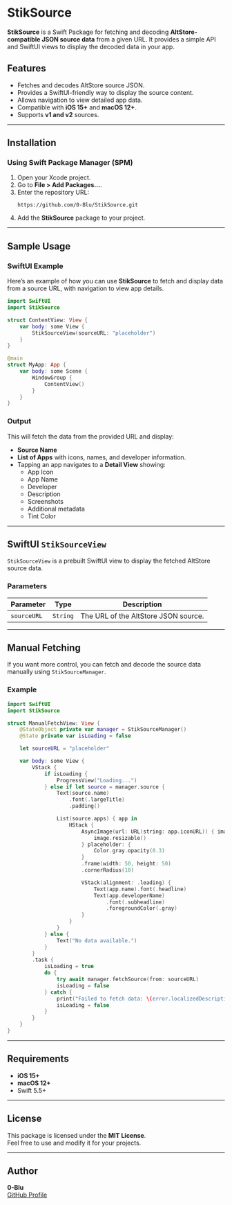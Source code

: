 # StikSource

**StikSource** is a Swift Package for fetching and decoding **AltStore-compatible JSON source data** from a given URL. It provides a simple API and SwiftUI views to display the decoded data in your app.

## Features

- Fetches and decodes AltStore source JSON.
- Provides a SwiftUI-friendly way to display the source content.
- Allows navigation to view detailed app data.
- Compatible with **iOS 15+** and **macOS 12+**.
- Supports **v1 and v2** sources.

---

## Installation

### Using Swift Package Manager (SPM)

1. Open your Xcode project.
2. Go to **File > Add Packages...**.
3. Enter the repository URL:
   ```
   https://github.com/0-Blu/StikSource.git
   ```
4. Add the **StikSource** package to your project.

---

## Sample Usage

### SwiftUI Example

Here’s an example of how you can use **StikSource** to fetch and display data from a source URL, with navigation to view app details.

```swift
import SwiftUI
import StikSource

struct ContentView: View {
    var body: some View {
        StikSourceView(sourceURL: "placeholder")
    }
}

@main
struct MyApp: App {
    var body: some Scene {
        WindowGroup {
            ContentView()
        }
    }
}
```

### Output
This will fetch the data from the provided URL and display:

- **Source Name**
- **List of Apps** with icons, names, and developer information.
- Tapping an app navigates to a **Detail View** showing:
  - App Icon
  - App Name
  - Developer
  - Description
  - Screenshots
  - Additional metadata
  - Tint Color

---

## SwiftUI `StikSourceView`

`StikSourceView` is a prebuilt SwiftUI view to display the fetched AltStore source data.

### Parameters

| Parameter     | Type         | Description                          |
|---------------|--------------|--------------------------------------|
| `sourceURL`   | `String`     | The URL of the AltStore JSON source. |

---

## Manual Fetching

If you want more control, you can fetch and decode the source data manually using `StikSourceManager`.

### Example

```swift
import SwiftUI
import StikSource

struct ManualFetchView: View {
    @StateObject private var manager = StikSourceManager()
    @State private var isLoading = false

    let sourceURL = "placeholder"

    var body: some View {
        VStack {
            if isLoading {
                ProgressView("Loading...")
            } else if let source = manager.source {
                Text(source.name)
                    .font(.largeTitle)
                    .padding()

                List(source.apps) { app in
                    HStack {
                        AsyncImage(url: URL(string: app.iconURL)) { image in
                            image.resizable()
                        } placeholder: {
                            Color.gray.opacity(0.3)
                        }
                        .frame(width: 50, height: 50)
                        .cornerRadius(10)

                        VStack(alignment: .leading) {
                            Text(app.name).font(.headline)
                            Text(app.developerName)
                                .font(.subheadline)
                                .foregroundColor(.gray)
                        }
                    }
                }
            } else {
                Text("No data available.")
            }
        }
        .task {
            isLoading = true
            do {
                try await manager.fetchSource(from: sourceURL)
                isLoading = false
            } catch {
                print("Failed to fetch data: \(error.localizedDescription)")
                isLoading = false
            }
        }
    }
}
```

---

## Requirements

- **iOS 15+**
- **macOS 12+**
- Swift 5.5+

---

## License

This package is licensed under the **MIT License**.  
Feel free to use and modify it for your projects.

---

## Author

**0-Blu**  
[GitHub Profile](https://github.com/0-Blu)
